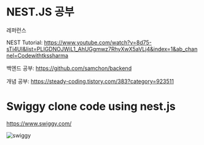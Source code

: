 # NEST.JS 공부

레퍼런스 

NEST Tutorial: https://www.youtube.com/watch?v=8d75-sTi4UI&list=PLIGDNOJWiL1_AhUGgmwz7RhyXwX5aVLj4&index=1&ab_channel=Codewithtkssharma

백엔드 공부: https://github.com/samchon/backend 

개념 공부: https://steady-coding.tistory.com/383?category=923511



# Swiggy clone code using nest.js

https://www.swiggy.com/

![swiggy](https://user-images.githubusercontent.com/75001605/126057683-296f3136-d0f9-4d44-a12f-399e9046d104.jpg)
